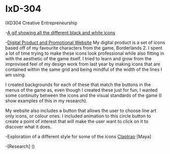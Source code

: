 # IxD-304
IXD304 Creative Entrepreneurship


-[A gif showing all the different black and white icons](https://dribbble.com/shots/3477845-Borderlands-2-Icons-Black-White)

-[Digital Product and Promotional Website](https://Hannah02.github.io/IxD-304/BorderlandsIconsBnW/index.html)
My digital product is a set of icons based off of my favourite characters from the game, Borderlands 2. I spent a lot of time trying to make these icons look professional while also fitting in with the aesthetic of the game itself. I tried to learn and grow from the improvised feel of my design work from last year by making icons that are contained within the same grid and being mindful of the width of the lines I am using. 

I created backgrounds for each of these that match the buttons in the menus of the game as, even though I created these just for fun, I wanted some continuity between the icons and the visual standards of the game (I show examples of this in my research).

My website also includes a button that allows the user to choose line art only icons, or colour ones. I included animation to this circle button to create a point of interest that will make the user want to click on it to discover what it does.


-Exploration of a different style for some of the icons
[Claptrap](https://dribbble.com/shots/3434461-Claptrap)
[Maya]

-[Research] ()
